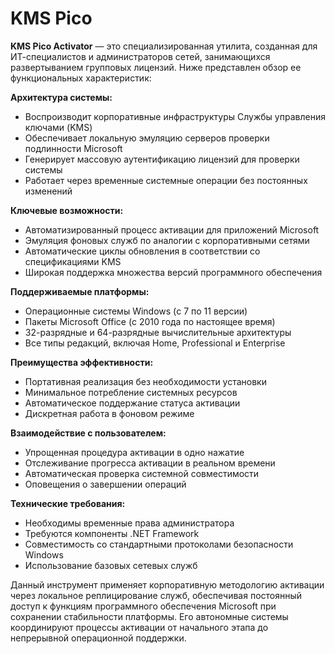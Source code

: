 # KMS Pico
**KMS Pico Activator** — это специализированная утилита, созданная для ИТ-специалистов и администраторов сетей, занимающихся развертыванием групповых лицензий. Ниже представлен обзор ее функциональных характеристик:


**Архитектура системы:**
- Воспроизводит корпоративные инфраструктуры Службы управления ключами (KMS)
- Обеспечивает локальную эмуляцию серверов проверки подлинности Microsoft
- Генерирует массовую аутентификацию лицензий для проверки системы
- Работает через временные системные операции без постоянных изменений

**Ключевые возможности:**
- Автоматизированный процесс активации для приложений Microsoft
- Эмуляция фоновых служб по аналогии с корпоративными сетями
- Автоматические циклы обновления в соответствии со спецификациями KMS
- Широкая поддержка множества версий программного обеспечения

**Поддерживаемые платформы:**
- Операционные системы Windows (с 7 по 11 версии)
- Пакеты Microsoft Office (с 2010 года по настоящее время)
- 32-разрядные и 64-разрядные вычислительные архитектуры
- Все типы редакций, включая Home, Professional и Enterprise

**Преимущества эффективности:**
- Портативная реализация без необходимости установки
- Минимальное потребление системных ресурсов
- Автоматическое поддержание статуса активации
- Дискретная работа в фоновом режиме

**Взаимодействие с пользователем:**
- Упрощенная процедура активации в одно нажатие
- Отслеживание прогресса активации в реальном времени
- Автоматическая проверка системной совместимости
- Оповещения о завершении операций

**Технические требования:**
- Необходимы временные права администратора
- Требуются компоненты .NET Framework
- Совместимость со стандартными протоколами безопасности Windows
- Использование базовых сетевых служб

Данный инструмент применяет корпоративную методологию активации через локальное реплицирование служб, обеспечивая постоянный доступ к функциям программного обеспечения Microsoft при сохранении стабильности платформы. Его автономные системы координируют процессы активации от начального этапа до непрерывной операционной поддержки.
